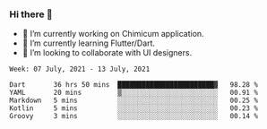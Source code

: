 ### Hi there 👋

<!--
**devcat37/devcat37** is a ✨ _special_ ✨ repository because its `README.md` (this file) appears on your GitHub profile.-->


- 🔭 I’m currently working on Chimicum application.
- 🌱 I’m currently learning Flutter/Dart.
- 👯 I’m looking to collaborate with UI designers.
<!-- - 🤔 I’m looking for help with ... -->

<!--START_SECTION:waka-->
```text
Week: 07 July, 2021 - 13 July, 2021

Dart       36 hrs 50 mins  ████████████████████████▓   98.28 % 
YAML       20 mins         ▒░░░░░░░░░░░░░░░░░░░░░░░░   00.91 % 
Markdown   5 mins          ░░░░░░░░░░░░░░░░░░░░░░░░░   00.25 % 
Kotlin     5 mins          ░░░░░░░░░░░░░░░░░░░░░░░░░   00.23 % 
Groovy     3 mins          ░░░░░░░░░░░░░░░░░░░░░░░░░   00.14 % 
```
<!--END_SECTION:waka-->
